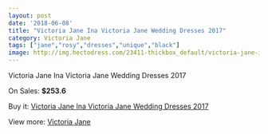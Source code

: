 ```yaml
---
layout: post
date: '2018-06-08'
title: "Victoria Jane Ina Victoria Jane Wedding Dresses 2017"
category: Victoria Jane
tags: ["jane","rosy","dresses","unique","black"]
image: http://img.hectodress.com/23411-thickbox_default/victoria-jane-ina-victoria-jane-wedding-dresses-2013.jpg
---
```

Victoria Jane Ina Victoria Jane Wedding Dresses 2017

On Sales: **$253.6**
<a href="https://www.hectodress.com/victoria-jane/10824-victoria-jane-ina-victoria-jane-wedding-dresses-2013.html"><amp-img layout="responsive" width="600" height="600" src="//img.hectodress.com/23411-thickbox_default/victoria-jane-ina-victoria-jane-wedding-dresses-2013.jpg" alt="Victoria Jane Ina Victoria Jane Wedding Dresses 2017 0" /></a>
<a href="https://www.hectodress.com/victoria-jane/10824-victoria-jane-ina-victoria-jane-wedding-dresses-2013.html"><amp-img layout="responsive" width="600" height="600" src="//img.hectodress.com/23413-thickbox_default/victoria-jane-ina-victoria-jane-wedding-dresses-2013.jpg" alt="Victoria Jane Ina Victoria Jane Wedding Dresses 2017 1" /></a>
<a href="https://www.hectodress.com/victoria-jane/10824-victoria-jane-ina-victoria-jane-wedding-dresses-2013.html"><amp-img layout="responsive" width="600" height="600" src="//img.hectodress.com/23412-thickbox_default/victoria-jane-ina-victoria-jane-wedding-dresses-2013.jpg" alt="Victoria Jane Ina Victoria Jane Wedding Dresses 2017 2" /></a>

Buy it: [Victoria Jane Ina Victoria Jane Wedding Dresses 2017](https://www.hectodress.com/victoria-jane/10824-victoria-jane-ina-victoria-jane-wedding-dresses-2013.html "Victoria Jane Ina Victoria Jane Wedding Dresses 2017")

View more: [Victoria Jane](https://www.hectodress.com/172-victoria-jane "Victoria Jane")